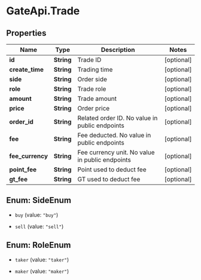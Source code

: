 # GateApi.Trade

## Properties

Name | Type | Description | Notes
------------ | ------------- | ------------- | -------------
**id** | **String** | Trade ID | [optional] 
**create_time** | **String** | Trading time | [optional] 
**side** | **String** | Order side | [optional] 
**role** | **String** | Trade role | [optional] 
**amount** | **String** | Trade amount | [optional] 
**price** | **String** | Order price | [optional] 
**order_id** | **String** | Related order ID. No value in public endpoints | [optional] 
**fee** | **String** | Fee deducted. No value in public endpoints | [optional] 
**fee_currency** | **String** | Fee currency unit. No value in public endpoints | [optional] 
**point_fee** | **String** | Point used to deduct fee | [optional] 
**gt_fee** | **String** | GT used to deduct fee | [optional] 

## Enum: SideEnum

* `buy` (value: `"buy"`)

* `sell` (value: `"sell"`)


## Enum: RoleEnum

* `taker` (value: `"taker"`)

* `maker` (value: `"maker"`)


